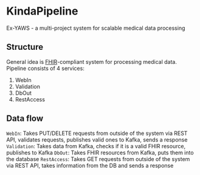 # KindaPipeline
Ex-YAWS - a multi-project system for scalable medical data processing

## Structure

General idea is [FHIR](https://en.wikipedia.org/wiki/Fast_Healthcare_Interoperability_Resources)-compliant system for processing medical data.
Pipeline consists of 4 services:
1. WebIn
2. Validation
3. DbOut
4. RestAccess

## Data flow

`WebIn`: Takes PUT/DELETE requests from outside of the system via REST API, validates requests, publishes valid ones to Kafka, sends a response
`Validation`: Takes data from Kafka, checks if it is a valid FHIR resource, publishes to Kafka
`DbOut`: Takes FHIR resources from Kafka, puts them into the database
`RestAccess`: Takes GET requests from outside of the system via REST API, takes information from the DB and sends a response
